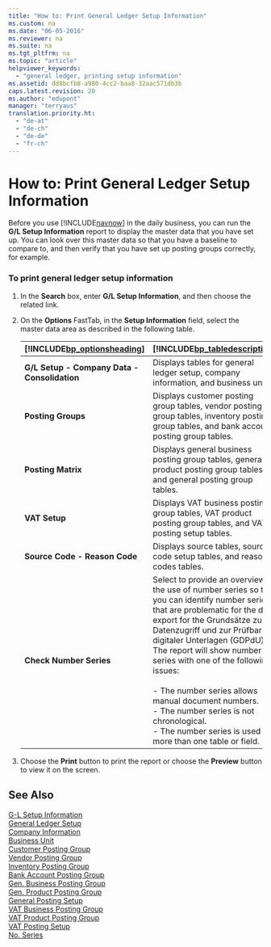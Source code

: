 ```yaml
---
title: "How to: Print General Ledger Setup Information"
ms.custom: na
ms.date: "06-05-2016"
ms.reviewer: na
ms.suite: na
ms.tgt_pltfrm: na
ms.topic: "article"
helpviewer_keywords: 
  - "general ledger, printing setup information"
ms.assetid: dd8bcfb8-a980-4cc2-baa8-32aac571db3b
caps.latest.revision: 20
ms.author: "edupont"
manager: "terryaus"
translation.priority.ht: 
  - "de-at"
  - "de-ch"
  - "de-de"
  - "fr-ch"
---
```

# How to: Print General Ledger Setup Information
Before you use [!INCLUDE[navnow](../../ApplicationDesign/includes/navnow_md.md)] in the daily business, you can run the **G\/L Setup Information** report to display the master data that you have set up. You can look over this master data so that you have a baseline to compare to, and then verify that you have set up posting groups correctly, for example.  
  
### To print general ledger setup information  
  
1.  In the **Search** box, enter **G\/L Setup Information**, and then choose the related link.  
  
2.  On the **Options** FastTab, in the **Setup Information** field, select the master data area as described in the following table.  
  
    |[!INCLUDE[bp_optionsheading](../../DesignAndEngineering/includes/bp_optionsheading_md.md)]|[!INCLUDE[bp_tabledescription](../../ApplicationDesign/includes/bp_tabledescription_md.md)]|  
    |-------------------------------------|---------------------------------------|  
    |**G\/L Setup \- Company Data \- Consolidation**|Displays tables for general ledger setup, company information, and business units.|  
    |**Posting Groups**|Displays customer posting group tables, vendor posting group tables, inventory posting group tables, and bank account posting group tables.|  
    |**Posting Matrix**|Displays general business posting group tables, general product posting group tables, and general posting group tables.|  
    |**VAT Setup**|Displays VAT business posting group tables, VAT product posting group tables, and VAT posting setup tables.|  
    |**Source Code \- Reason Code**|Displays source tables, source code setup tables, and reason codes tables.|  
    |**Check Number Series**|Select to provide an overview of the use of number series so that you can identify number series that are problematic for the data export for the Grundsätze zum Datenzugriff und zur Prüfbarkeit digitaler Unterlagen \(GDPdU\). The report will show number series with one of the following issues:<br /><br /> -   The number series allows manual document numbers.<br />-   The number series is not chronological.<br />-   The number series is used in more than one table or field.|  
  
3.  Choose the **Print** button to print the report or choose the **Preview** button to view it on the screen.  
  
## See Also  
 [G\-L Setup Information](../../LocalFunctionalityForMicrosoftDynamicsNav2016/Austria/-$-r_11514-g-l-setup-information-$-.md)   
 [General Ledger Setup](assetId:///199e09dc-fe90-4792-be3e-ad395447dfd6)   
 [Company Information](assetId:///2a44e662-0d42-429e-8131-e0012a89996a)   
 [Business Unit](assetId:///bee5745b-543d-4588-90d6-4a6c79e2ce2b)   
 [Customer Posting Group](../Topic/\($%20T_92%20Customer%20Posting%20Group%20$\).md)   
 [Vendor Posting Group](../Topic/\($%20T_93%20Vendor%20Posting%20Group%20$\).md)   
 [Inventory Posting Group](../Topic/\($%20T_94%20Inventory%20Posting%20Group%20$\).md)   
 [Bank Account Posting Group](assetId:///b4a12ab6-0240-49f6-9d98-c561515d25fd)   
 [Gen. Business Posting Group](assetId:///b4468ee4-0324-4b46-80b5-efa5b5c1ad28)   
 [Gen. Product Posting Group](assetId:///850fd887-5799-4852-b2d5-5ec44f485dd8)   
 [General Posting Setup](assetId:///8d1129f7-d16d-40a2-a351-8a1aed5953b3)   
 [VAT Business Posting Group](assetId:///2062a4d9-5817-4137-ae5c-d51c7d397f08)   
 [VAT Product Posting Group](assetId:///03dbc973-a1b4-4805-b4aa-ee13ba8dca13)   
 [VAT Posting Setup](assetId:///5510a4f9-3ad3-461f-a53a-f3578c78a87f)   
 [No. Series](assetId:///18dc626f-cdf2-4bd9-b1ab-d98927ce4c3b)